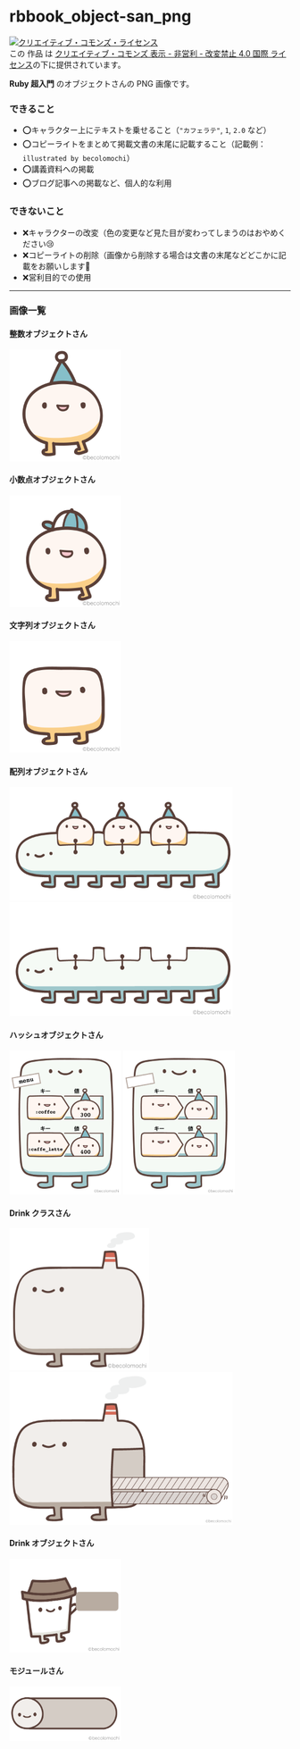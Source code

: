 # rbbook_object-san_png

<a rel="license" href="http://creativecommons.org/licenses/by-nc-nd/4.0/"><img alt="クリエイティブ・コモンズ・ライセンス" style="border-width:0" src="https://i.creativecommons.org/l/by-nc-nd/4.0/88x31.png" /></a><br />この 作品 は <a rel="license" href="http://creativecommons.org/licenses/by-nc-nd/4.0/">クリエイティブ・コモンズ 表示 - 非営利 - 改変禁止 4.0 国際 ライセンス</a>の下に提供されています。

**Ruby 超入門** のオブジェクトさんの PNG 画像です。

### できること
- ⭕キャラクター上にテキストを乗せること（`"カフェラテ"`, `1`, `2.0` など）
- ⭕コピーライトをまとめて掲載文書の末尾に記載すること（記載例： `illustrated by becolomochi`）
- ⭕講義資料への掲載
- ⭕ブログ記事への掲載など、個人的な利用

### できないこと
- ❌キャラクターの改変（色の変更など見た目が変わってしまうのはおやめください😢
- ❌コピーライトの削除（画像から削除する場合は文書の末尾などどこかに記載をお願いします:bow:
- ❌営利目的での使用

<hr>

### 画像一覧

#### 整数オブジェクトさん
<img src="https://github.com/becolomochi/rbbook_object-san_png/blob/master/integer-object.png" width="200">

#### 小数点オブジェクトさん
<img src="https://github.com/becolomochi/rbbook_object-san_png/blob/master/float-object.png" width="200">

#### 文字列オブジェクトさん
<img src="https://github.com/becolomochi/rbbook_object-san_png/blob/master/string-object.png" width="200">

#### 配列オブジェクトさん
<img src="https://github.com/becolomochi/rbbook_object-san_png/blob/master/array-object1.png" width="400">
<img src="https://github.com/becolomochi/rbbook_object-san_png/blob/master/array-object2.png" width="400">

#### ハッシュオブジェクトさん
<img src="https://github.com/becolomochi/rbbook_object-san_png/blob/master/hash-object1.png" width="200">
<img src="https://github.com/becolomochi/rbbook_object-san_png/blob/master/hash-object2.png" width="200">

#### Drink クラスさん
<img src="https://github.com/becolomochi/rbbook_object-san_png/blob/master/drink-class1.png" width="250">
<img src="https://github.com/becolomochi/rbbook_object-san_png/blob/master/drink-class2.png" width="400">

#### Drink オブジェクトさん
<img src="https://github.com/becolomochi/rbbook_object-san_png/blob/master/drink-object.png" width="200">

#### モジュールさん
<img src="https://github.com/becolomochi/rbbook_object-san_png/blob/master/module.png" width="200">
